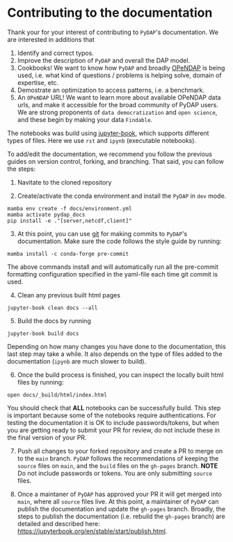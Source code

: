 # Contributing to the documentation

Thank your for your interest of contributing to `PyDAP`'s documentation. We are interested in additions that

1. Identify and correct typos.
2. Improve the description of `PyDAP` and overall the DAP model.
3. Cookbooks! We want to know how `PyDAP` and broadly [OPeNDAP](https://www.opendap.org/) is being used, i.e. what kind of questions / problems is helping solve, domain of expertise, etc.
4. Demostrate an optimization to access patterns, i.e. a benchmark.
5. An `OPeNDAP` URL! We want to learn more about available OPeNDAP data urls, and make it accessible for the broad community of PyDAP users. We are strong proponents of `data democratization` and `open science`, and these begin by making your data `Findable`.


The notebooks was build using [jupyter-book](https://jupyterbook.org/en/stable/intro.html), which supports different types of files. Here we use `rst` and `ipynb` (executable notebooks).


To add/edit the documentation, we recommend you follow the previous guides on version control, forking, and branching. That said, you can follow the steps:

1. Navitate to the cloned repository

2. Create/activate the conda environment and install the `PyDAP` in `dev` mode.
```shell
mamba env create -f docs/environment.yml
mamba activate pydap_docs
pip install -e ."[server,netcdf,client]"
```

3. At this point, you can use [git](git.md) for making commits to `PyDAP`'s documentation. Make sure the code follows the style guide by running:

```shell
mamba install -c conda-forge pre-commit
```

The above commands install and will automatically run all the pre-commit formatting configuration specified in the yaml-file each time git commit is used.


4. Clean any previous built html pages
```shell
jupyter-book clean docs --all
```

5. Build the docs by running
```shell
jupyter-book build docs
```
Depending on how many changes you have done to the documentation, this last step may take a while. It also depends on the type of files added to the documentation (`ipynb` are much slower to build).

6. Once the build process is finished, you can inspect the locally built html files by running:
```shell
open docs/_build/html/index.html
```
You should check that **ALL** notebooks can be successfully build. This step is important because some of the notebooks require authentications. For testing the documentation it is OK to include passwords/tokens, but when you are getting ready to submit your PR for review, do not include these in the final version of your PR.

7. Push all changes to your forked repository and create a PR to merge on to the `main` branch. `PyDAP` follows the recommendations of keeping the `source` files on `main`, and the `build` files on the `gh-pages` branch. **NOTE** Do not include passwords or tokens. You are only submitting `source` files.

8. Once a maintaner of `PyDAP` has approved your PR it will get merged into `main`, where all `source` files live. At this point, a maintainer of `PyDAP` can publish the documentation and update the `gh-pages` branch. Broadly, the steps to publish the documentation (i.e. rebuild the `gh-pages` branch) are detailed and described here: https://jupyterbook.org/en/stable/start/publish.html.
